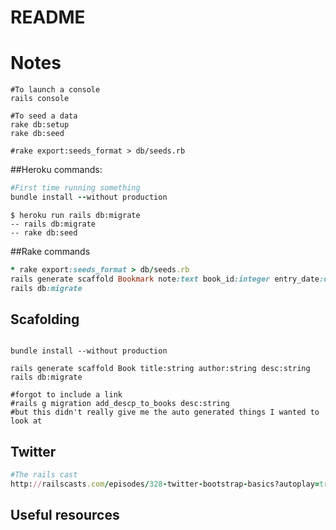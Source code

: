 # README
# Notes
```
#To launch a console
rails console

#To seed a data
rake db:setup
rake db:seed

#rake export:seeds_format > db/seeds.rb
```
##Heroku commands:
```ruby
#First time running something
bundle install --without production
```
```clickhouse
$ heroku run rails db:migrate
-- rails db:migrate
-- rake db:seed
```

##Rake commands
```ruby
* rake export:seeds_format > db/seeds.rb
rails generate scaffold Bookmark note:text book_id:integer entry_date:date page:integer progess:integer
rails db:migrate
```


## Scafolding

```clickhouse

bundle install --without production

rails generate scaffold Book title:string author:string desc:string
rails db:migrate

#forgot to include a link
#rails g migration add_descp_to_books desc:string
#but this didn't really give me the auto generated things I wanted to look at
```

## Twitter
```ruby
#The rails cast
http://railscasts.com/episodes/328-twitter-bootstrap-basics?autoplay=true
```
## Useful resources


